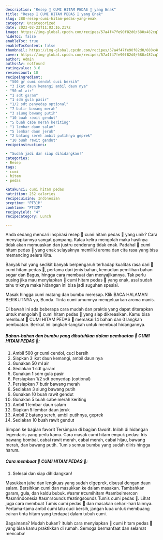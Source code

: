 ```yaml
---
description: "Resep 🦑 CUMI HITAM PEDAS 🦑 yang Enak"
title: "Resep 🦑 CUMI HITAM PEDAS 🦑 yang Enak"
slug: 288-resep-cumi-hitam-pedas-yang-enak
category: Uncategorized
date: 2023-02-23T11:03:16.217Z
image: https://img-global.cpcdn.com/recipes/57a4f47fe90f82d0/680x482cq70/cumi-hitam-pedas-foto-resep-utama.jpg
hideToc: false
enableToc: true
enableTocContent: false
thumbnail: https://img-global.cpcdn.com/recipes/57a4f47fe90f82d0/680x482cq70/cumi-hitam-pedas-foto-resep-utama.jpg
cover: https://img-global.cpcdn.com/recipes/57a4f47fe90f82d0/680x482cq70/cumi-hitam-pedas-foto-resep-utama.jpg
author: Admin
authorAv: notfound
ratingvalue: 3.6
reviewcount: 10
recipeingredient:
- "500 gr cumi cendol cuci bersih"
- "3 ikat daun kemangi ambil daun nya"
- "50 ml air"
- "1 sdt garam"
- "1 sdm gula pasir"
- "1/2 sdt penyedap optional"
- "7 butir bawang merah"
- "3 siung bawang putih"
- "10 buah rawit gendut"
- "5 buah cabe merah keriting"
- "1 lembar daun salam"
- "5 lembar daun jeruk"
- "2 batang sereh ambil putihnya geprek"
- "10 buah rawit gendut"
recipeinstructions:

- "Sudah jadi dan siap dihidangkan!"
categories:
- Resep
tags:
- cumi
- hitam
- pedas

katakunci: cumi hitam pedas 
nutrition: 252 calories
recipecuisine: Indonesian
preptime: "PT31M"
cooktime: "PT32M"
recipeyield: "4"
recipecategory: Lunch

---
```





Anda sedang mencari inspirasi resep 🦑 cumi hitam pedas 🦑 yang unik? Cara menyiapkannya sangat gampang. Kalau keliru mengolah maka hasilnya tidak akan memuaskan dan justru cenderung tidak enak. Padahal 🦑 cumi hitam pedas 🦑 yang enak selayaknya memiliki aroma dan cita rasa yang bisa memancing selera Kita.





Banyak hal yang sedikit banyak berpengaruh terhadap kualitas rasa dari 🦑 cumi hitam pedas 🦑, pertama dari jenis bahan, kemudian pemilihan bahan segar dan Bagus, hingga cara membuat dan menyajikannya. Tak perlu pusing jika mau menyiapkan 🦑 cumi hitam pedas 🦑 yang enak,      asal sudah tahu triknya maka hidangan ini bisa jadi suguhan spesial.














Masak hingga cumi matang dan bumbu meresap. Klik BACA HALAMAN BERIKUTNYA ya, Bunda. Tinta cumi umumnya mengeluarkan aroma manis.






Di bawah ini ada beberapa cara mudah dan praktis yang dapat diterapkan untuk mengolah 🦑 cumi hitam pedas 🦑 yang siap dikreasikan. Kamu bisa membuat 🦑 CUMI HITAM PEDAS 🦑 memakai 14 bahan dan 0 langkah pembuatan. Berikut ini langkah-langkah untuk membuat hidangannya.

<!--inarticleads1-->

##### Bahan-bahan dan bumbu yang dibutuhkan dalam pembuatan 🦑 CUMI HITAM PEDAS 🦑:

1. Ambil 500 gr cumi cendol, cuci bersih
1. Siapkan 3 ikat daun kemangi, ambil daun nya
1. Gunakan 50 ml air
1. Sediakan 1 sdt garam
1. Gunakan 1 sdm gula pasir
1. Persiapkan 1/2 sdt penyedap (optional)
1. Persiapkan 7 butir bawang merah
1. Sediakan 3 siung bawang putih
1. Gunakan 10 buah rawit gendut
1. Gunakan 5 buah cabe merah keriting
1. Ambil 1 lembar daun salam
1. Siapkan 5 lembar daun jeruk
1. Ambil 2 batang sereh, ambil putihnya, geprek
1. Sediakan 10 buah rawit gendut


Simpan ke bagian favorit Tersimpan di bagian favorit. Inilah di hidangan legendaris yang perlu kamu. Cara masak cumi hitam empuk pedas: Iris bawang bombai, cabai rawit merah, cabai merah, cabai hijau, bawang merah, dan bawang putih. Tumis semua bumbu yang sudah diiris hingga harum. 

<!--inarticleads2-->

##### Cara membuat 🦑 CUMI HITAM PEDAS 🦑:


1. Selesai dan siap dihidangkan!

Masukkan jahe dan lengkuas yang sudah digeprek, disusul dengan daun salam. Bersihkan cumi dan masukkan ke dalam masakan. Tambahkan garam, gula, dan kaldu bubuk. #asmr #cumihitam #sambelmercon #asmrindonesia #asmrsounds #eatingsounds Tumis cumi pedas 🦑. Lihat juga cara membuat Tumis cumi pedas 🦑 dan masakan sehari-hari lainnya. Pertama-tama ambil cumi lalu cuci bersih, jangan lupa untuk membuang cairan tinta hitam yang terdapat dalam tubuh cumi. 

Bagaimana? Mudah bukan? Itulah cara menyiapkan 🦑 cumi hitam pedas 🦑 yang bisa kamu praktikkan di rumah. Semoga bermanfaat dan selamat mencoba!
